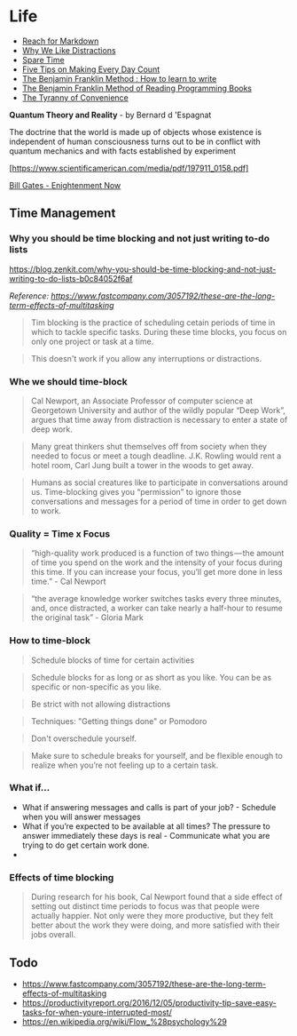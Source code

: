 # Life

+ [Reach for Markdown](https://blog.jez.io/reach-for-markdown/)
+ [Why We Like Distractions](https://ia.net/topics/distractions-and-how-to-fight-them/)
+ [Spare Time](https://www.brainpickings.org/2018/01/24/ursula-k-le-guin-spare-time/)
+ [Five Tips on Making Every Day Count](https://www.virgin.com/richard-branson/five-tips-making-every-day-count)
+ [The Benjamin Franklin Method : How to learn to write](https://medium.com/personal-growth/the-benjamin-franklin-method-how-to-actually-learn-to-write-1ac4ebc7c3a7)
+ [The Benjamin Franklin Method of Reading Programming Books](http://www.pathsensitive.com/2018/01/the-benjamin-franklin-method-of-reading.html?m=1)
+ [The Tyranny of Convenience](https://mobile.nytimes.com/2018/02/16/opinion/sunday/tyranny-convenience.html?referer=https://news.ycombinator.com/)


**Quantum Theory and Reality** - by Bernard d 'Espagnat

The doctrine that the world is made up of objects whose existence
is independent of human consciousness turns out to be in conflict
with quantum mechanics and with facts established by experiment

[https://www.scientificamerican.com/media/pdf/197911_0158.pdf]


[Bill Gates - Enightenment Now](https://www.gatesnotes.com/Books/Enlightenment-Now)


## Time Management

### Why you should be time blocking and not just writing to-do lists

https://blog.zenkit.com/why-you-should-be-time-blocking-and-not-just-writing-to-do-lists-b0c84052f6af

_Reference: https://www.fastcompany.com/3057192/these-are-the-long-term-effects-of-multitasking_

> Tim blocking is the practice of scheduling cetain periods of time in which to tackle specific tasks. During these time blocks, you focus on only one project or task at a time.

> This doesn't work if you allow any interruptions or distractions.

### Whe we should time-block

> Cal Newport, an Associate Professor of computer science at Georgetown University and author of the wildly popular “Deep Work”, argues that time away from distraction is necessary to enter a state of deep work.

> Many great thinkers shut themselves off from society when they needed to focus or meet a tough deadline. J.K. Rowling would rent a hotel room, Carl Jung built a tower in the woods to get away.

> Humans as social creatures like to participate in conversations around us. Time-blocking gives you “permission” to ignore those conversations and messages for a period of time in order to get down to work.

### Quality = Time x Focus

> “high-quality work produced is a function of two things — the amount of time you spend on the work and the intensity of your focus during this time. If you can increase your focus, you’ll get more done in less time.” - Cal Newport

> “the average knowledge worker switches tasks every three minutes, and, once distracted, a worker can take nearly a half-hour to resume the original task” - Gloria Mark


### How to time-block

> Schedule blocks of time for certain activities

> Schedule blocks for as long or as short as you like. You can be as specific or non-specific as you like.

> Be strict with not allowing distractions

> Techniques: "Getting things done" or Pomodoro

> Don't overschedule yourself.

> Make sure to schedule breaks for yourself, and be flexible enough to realize when you’re not feeling up to a certain task.

### What if...

+ What if answering messages and calls is part of your job? - Schedule when you will answer messages
+ What if you’re expected to be available at all times? The pressure to answer immediately these days is real - Communicate what you are trying to do get certain work done.
+

### Effects of time blocking

> During research for his book, Cal Newport found that a side effect of setting out distinct time periods to focus was that people were actually happier.
> Not only were they more productive, but they felt better about the work they were doing, and more satisfied with their jobs overall.



## Todo

+ https://www.fastcompany.com/3057192/these-are-the-long-term-effects-of-multitasking
+ https://productivityreport.org/2016/12/05/productivity-tip-save-easy-tasks-for-when-youre-interrupted-most/
+ https://en.wikipedia.org/wiki/Flow_%28psychology%29

